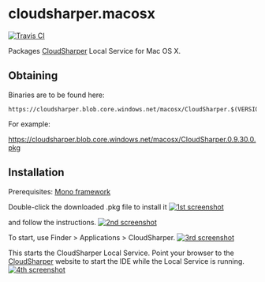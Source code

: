 cloudsharper.macosx
===================

[![Travis CI](https://travis-ci.org/intellifactory/cloudsharper.macosx.svg?branch=master)](https://travis-ci.org/intellifactory/cloudsharper.macosx)

Packages [CloudSharper](http://cloudsharper.com) Local Service for Mac OS X.

## Obtaining

Binaries are to be found here:

    https://cloudsharper.blob.core.windows.net/macosx/CloudSharper.$(VERSION).pkg

For example:

https://cloudsharper.blob.core.windows.net/macosx/CloudSharper.0.9.30.0.pkg

## Installation

Prerequisites: [Mono framework](http://www.go-mono.com/mono-downloads/download.html)

Double-click the downloaded .pkg file to install it
[![1st screenshot](http://i.imgur.com/yROuGB5l.jpg)](http://i.imgur.com/yROuGB5.jpg)

and follow the instructions.
[![2nd screenshot](http://i.imgur.com/Itexsp7l.jpg)](http://i.imgur.com/Itexsp7.jpg)

To start, use Finder > Applications > CloudSharper.
[![3rd screenshot](http://i.imgur.com/zTT8C3Il.jpg)](http://i.imgur.com/zTT8C3I.jpg)

This starts the CloudSharper Local Service. Point your browser to the
[CloudSharper](http://cloudsharper.com) website to start the IDE while the Local Service
is running.
[![4th screenshot](http://i.imgur.com/K4TmyGpl.png)](http://i.imgur.com/K4TmyGp.png)

